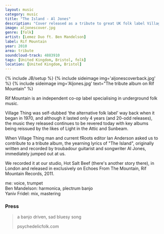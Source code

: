 ```yaml
---
layout: music
category: music
title: "The Island - Al Jones"
description: "Cover released as a tribute to great UK folk label Village Thing "
image: aljonescover.jpg
genre: [folk]
artist: [Lemez Duo ft. Ben Mandelson]
label: Rif Mountain
year: 2010
area: tribute
soundcloud-track: 4883910
tags: [United Kingdom, Bristol, folk]
location: [United Kingdom, Bristol]
---
```

{% include JB/setup %}
{% include sideimage img='aljonescoverback.jpg' %}
{% include sideimage img='Aljones.jpg' text="The tribute album on Rif Mountain" %}

Rif Mountain is an independent co-op label specialising in underground folk music. 

Village Thing was self-dubbed ‘the alternative folk label’ way back when it began in 1970, and although it lasted only 4 years (and 20-odd releases), the music they released continues to be revered today with key albums being reissued by the likes of Light in the Attic and Sunbeam.

When Village Thing man and current fRoots editor Ian Anderson asked us to contribute to a tribute album, the yearning lyrics of "The Island", originally written and recorded by troubadour guitarist and songwriter Al Jones, immediately jumped out at us.

We recorded it at our studio, Hot Salt Beef (there's another story there), in London and released in exclusively on Echoes From The Mountain, Rif Mountain Records, 2011.

me: voice, trumpet  
Ben Mandelson: harmonica, plectrum banjo  
Yaniv Fridel: mix, mastering  

<h3>Press</h3>
<blockquote>
<p>a banjo driven, sad bluesy song
</p>
<footer>
	psychedelicfolk.com
</footer>
</blockquote>